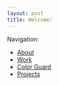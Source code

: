 ```yaml
---
layout: post
title: Welcome!
---
```

Navigation:
- [About](https://wilhuy663.github.io/about/)
- [Work](https://wilhuy663.github.io/work/)
- [Color Guard](https://wilhuy663.github.io/color&20guard/)
- [Projects](https://wilhuy663.github.io/projects/)
